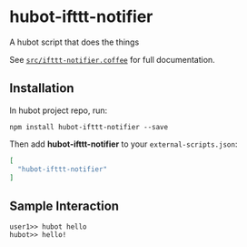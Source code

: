 # hubot-ifttt-notifier

A hubot script that does the things

See [`src/ifttt-notifier.coffee`](src/ifttt-notifier.coffee) for full documentation.

## Installation

In hubot project repo, run:

`npm install hubot-ifttt-notifier --save`

Then add **hubot-ifttt-notifier** to your `external-scripts.json`:

```json
[
  "hubot-ifttt-notifier"
]
```

## Sample Interaction

```
user1>> hubot hello
hubot>> hello!
```
